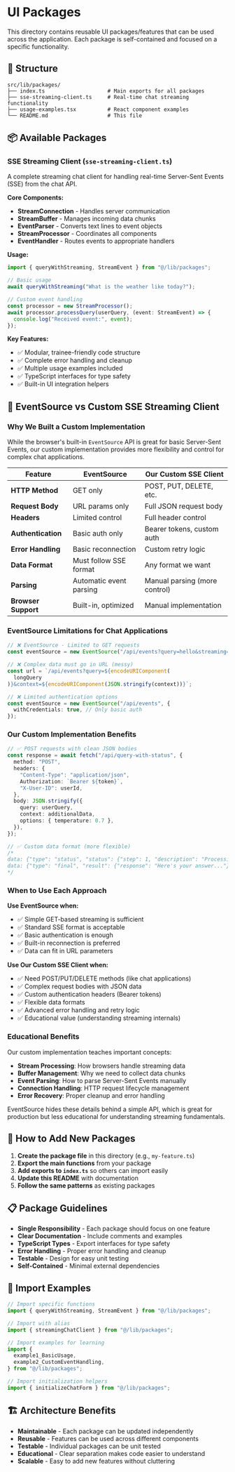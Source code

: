 # UI Packages

This directory contains reusable UI packages/features that can be used across the application. Each package is self-contained and focused on a specific functionality.

## 📁 Structure

```
src/lib/packages/
├── index.ts                    # Main exports for all packages
├── sse-streaming-client.ts     # Real-time chat streaming functionality
├── usage-examples.tsx          # React component examples
└── README.md                   # This file
```

## 📦 Available Packages

### SSE Streaming Client (`sse-streaming-client.ts`)

A complete streaming chat client for handling real-time Server-Sent Events (SSE) from the chat API.

**Core Components:**

- **StreamConnection** - Handles server communication
- **StreamBuffer** - Manages incoming data chunks
- **EventParser** - Converts text lines to event objects
- **StreamProcessor** - Coordinates all components
- **EventHandler** - Routes events to appropriate handlers

**Usage:**

```typescript
import { queryWithStreaming, StreamEvent } from "@/lib/packages";

// Basic usage
await queryWithStreaming("What is the weather like today?");

// Custom event handling
const processor = new StreamProcessor();
await processor.processQuery(userQuery, (event: StreamEvent) => {
  console.log("Received event:", event);
});
```

**Key Features:**

- ✅ Modular, trainee-friendly code structure
- ✅ Complete error handling and cleanup
- ✅ Multiple usage examples included
- ✅ TypeScript interfaces for type safety
- ✅ Built-in UI integration helpers

## 🔄 EventSource vs Custom SSE Streaming Client

### Why We Built a Custom Implementation

While the browser's built-in `EventSource` API is great for basic Server-Sent Events, our custom implementation provides more flexibility and control for complex chat applications.

| Feature             | EventSource             | Our Custom SSE Client         |
| ------------------- | ----------------------- | ----------------------------- |
| **HTTP Method**     | GET only                | POST, PUT, DELETE, etc.       |
| **Request Body**    | URL params only         | Full JSON request body        |
| **Headers**         | Limited control         | Full header control           |
| **Authentication**  | Basic auth only         | Bearer tokens, custom auth    |
| **Error Handling**  | Basic reconnection      | Custom retry logic            |
| **Data Format**     | Must follow SSE format  | Any format we want            |
| **Parsing**         | Automatic event parsing | Manual parsing (more control) |
| **Browser Support** | Built-in, optimized     | Manual implementation         |

### EventSource Limitations for Chat Applications

```typescript
// ❌ EventSource - Limited to GET requests
const eventSource = new EventSource("/api/events?query=hello&streaming=true");

// ❌ Complex data must go in URL (messy)
const url = `/api/events?query=${encodeURIComponent(
  longQuery
)}&context=${encodeURIComponent(JSON.stringify(context))}`;

// ❌ Limited authentication options
const eventSource = new EventSource("/api/events", {
  withCredentials: true, // Only basic auth
});
```

### Our Custom Implementation Benefits

```typescript
// ✅ POST requests with clean JSON bodies
const response = await fetch("/api/query-with-status", {
  method: "POST",
  headers: {
    "Content-Type": "application/json",
    Authorization: `Bearer ${token}`,
    "X-User-ID": userId,
  },
  body: JSON.stringify({
    query: userQuery,
    context: additionalData,
    options: { temperature: 0.7 },
  }),
});

// ✅ Custom data format (more flexible)
/*
data: {"type": "status", "status": {"step": 1, "description": "Processing"}}
data: {"type": "final", "result": {"response": "Here's your answer..."}}
*/
```

### When to Use Each Approach

**Use EventSource when:**

- ✅ Simple GET-based streaming is sufficient
- ✅ Standard SSE format is acceptable
- ✅ Basic authentication is enough
- ✅ Built-in reconnection is preferred
- ✅ Data can fit in URL parameters

**Use Our Custom SSE Client when:**

- ✅ Need POST/PUT/DELETE methods (like chat applications)
- ✅ Complex request bodies with JSON data
- ✅ Custom authentication headers (Bearer tokens)
- ✅ Flexible data formats
- ✅ Advanced error handling and retry logic
- ✅ Educational value (understanding streaming internals)

### Educational Benefits

Our custom implementation teaches important concepts:

- **Stream Processing**: How browsers handle streaming data
- **Buffer Management**: Why we need to collect data chunks
- **Event Parsing**: How to parse Server-Sent Events manually
- **Connection Handling**: HTTP request lifecycle management
- **Error Recovery**: Proper cleanup and error handling

EventSource hides these details behind a simple API, which is great for production but less educational for understanding streaming fundamentals.

## 🚀 How to Add New Packages

1. **Create the package file** in this directory (e.g., `my-feature.ts`)
2. **Export the main functions** from your package
3. **Add exports to `index.ts`** so others can import easily
4. **Update this README** with documentation
5. **Follow the same patterns** as existing packages

## 📋 Package Guidelines

- **Single Responsibility** - Each package should focus on one feature
- **Clear Documentation** - Include comments and examples
- **TypeScript Types** - Export interfaces for type safety
- **Error Handling** - Proper error handling and cleanup
- **Testable** - Design for easy unit testing
- **Self-Contained** - Minimal external dependencies

## 📖 Import Examples

```typescript
// Import specific functions
import { queryWithStreaming, StreamEvent } from "@/lib/packages";

// Import with alias
import { streamingChatClient } from "@/lib/packages";

// Import examples for learning
import {
  example1_BasicUsage,
  example2_CustomEventHandling,
} from "@/lib/packages";

// Import initialization helpers
import { initializeChatForm } from "@/lib/packages";
```

## 🏗️ Architecture Benefits

- **Maintainable** - Each package can be updated independently
- **Reusable** - Features can be used across different components
- **Testable** - Individual packages can be unit tested
- **Educational** - Clear separation makes code easier to understand
- **Scalable** - Easy to add new features without cluttering
